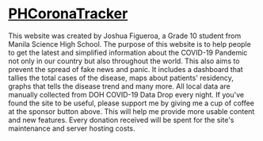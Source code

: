 # <a href="https://phcoronatracker.com" style="color: black;">PHCoronaTracker</a>

This website was created by Joshua Figueroa, a Grade 10 student from Manila Science High School.
                                The purpose of this website is to help people to get the latest and simplified information about the COVID-19 Pandemic not only in our country but also throughout
                                the world. This also aims to prevent the spread of fake news and panic. It includes a dashboard that tallies the total cases of the disease, maps about patients'
                                residency, graphs that tells the disease trend and many more. All local data are manually collected from DOH COVID-19 Data Drop every night.
                                If you've found the site to be useful, please support me by giving me a cup of coffee at the sponsor button above.
                                This will help me provide more usable content and new features. Every donation received will be spent for the site's maintenance and server hosting costs.
